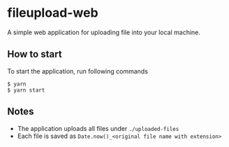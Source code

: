 # fileupload-web

A simple web application for uploading file into your local machine.

## How to start

To start the application, run following commands

    $ yarn
    $ yarn start

## Notes

- The application uploads all files under `./uploaded-files`
- Each file is saved as `Date.now()_<original file name with extension>`
